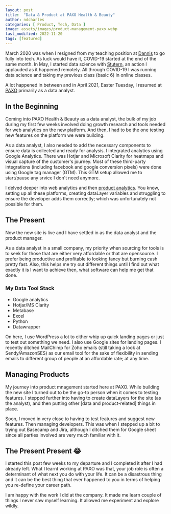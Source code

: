 ```yaml
---
layout: post
title:  "Data & Product at PAXO Health & Beauty"
author: ndcharles
categories: [ Product, Tech, Data ]
image: assets/images/product-management-paxo.webp
last_modified: 2022-11-20
tags: [featured]
---
```

March 2020 was when I resigned from my teaching position at [Dannis](https://danniseducation.com.ng) to go fully into tech. As luck would have it, COVID-19 started at the end of the same month. In May, I started data science with [Stutern](https://stutern.com), an action I applauded as it happened remotely. All through COVID-19 I was running data science and taking my previous class (basic 6) in online classes.

A lot happened in between and in April 2021, Easter Tuesday, I resumed at [PAXO](https://paxo.com.ng) primarily as a data analyst.

## In the Beginning
Coming into PAXO Health & Beauty as a data analyst, the bulk of my job during my first few weeks involved doing growth research and tools needed for web analytics on the new platform. And then, I had to be the one testing new features on the platform we were building.

As a data analyst, I also needed to add the necessary components to ensure data is collected and ready for analysis. I integrated analytics using Google Analytics. There was Hotjar and Microsoft Clarity for heatmaps and visual capture of the customer's journey. Most of these third-party integrations (including facebook and google conversion pixels) were done using Google tag manager (GTM). This GTM setup allowed me to start/pause any srvice I don't need anymore.

I delved deeper into web analytics and then [product analytics](../cxl-product-analytics-how-data-build-products-customers-need). You know, setting up all these platforms, creating dataLayer variables and struggling to ensure the developer adds them correctly; which was unfortunately not possible for them.

## The Present
Now the new site is live and I have settled in as the data analyst and the product manager.

As a data analyst in a small company, my priority when sourcing for tools is to seek for those that are either very affordable or that are opensource. I prefer being productive and profitable to looking fancy but burning cash pretty fast. Also, this helps me try out different things until I find out what exactly it is I want to achieve then, what software can help me get that done.

### My Data Tool Stack
- Google analytics 
- Hotjar/MS Clarity
- Metabase
- Excel
- Python
- Datawrapper

On here, I use WordPress a lot to either whip up quick landing pages or just to test out something we need. I also use Google sites for landing pages. I recently ditched MailChimp for Zoho emails (still taking a look at Sendy/AmazonSES) as our email tool for the sake of flexibility in sending emails to different group of people at an affordable rate; at any time.

## Managing Products
My journey into product mnagement started here at PAXO. While building the new site I turned out to be the go-to person when it comes to testing features. I stepped further into having to create dataLayers for the site (as the analyst), and then putting other [data and product-related] things in place.

Soon, I moved in very close to having to test features and suggest new features. Then managing developers. This was when I stepped up a bit to trying out Basecamp and Jira, although I ditched them for Google sheet since all parties involved are very much familiar with it. 

## The Present Present 😂
I started this post few weeks to my departure and I completed it after I had already left. What I learnt working at PAXO was that, your job role is often a determinant of what next you do with your life. It can be a disastrous thing and it can be the best thing that ever happened to you in terms of helping you re-define your career path.

I am happy with the work I did at the company. It made me learn couple of things I never saw myself learning. It allowed me experiment and explore wildly.